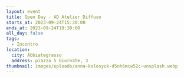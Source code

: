 ```yaml
---
layout: event
title: Open Day - AD Atelier Diffuso
starts_at: 2023-09-24T15:30:00
ends_at: 2023-09-24T19:30:00
all_day: false
tags:
  - Incontro
location:
  city: Abbiategrasso
  address: piazza 5 Giornate, 3
thumbnail: images/uploads/anna-kolosyuk-d5nh6mcw52c-unsplash.webp
---
```


